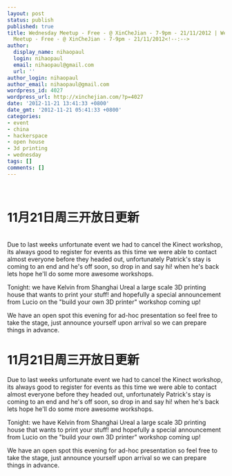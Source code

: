 ```yaml
---
layout: post
status: publish
published: true
title: Wednesday Meetup - Free - @ XinCheJian - 7-9pm - 21/11/2012 | Wednesday
  Meetup - Free - @ XinCheJian - 7-9pm - 21/11/2012<!--:-->
author:
  display_name: nihaopaul
  login: nihaopaul
  email: nihaopaul@gmail.com
  url: ''
author_login: nihaopaul
author_email: nihaopaul@gmail.com
wordpress_id: 4027
wordpress_url: http://xinchejian.com/?p=4027
date: '2012-11-21 13:41:33 +0800'
date_gmt: '2012-11-21 05:41:33 +0800'
categories:
- event
- china
- hackerspace
- open house
- 3d printing
- wednesday
tags: []
comments: []
---
```

<p><!--:en--><br />
<h1>11月21日周三开放日更新</h1><br />
Due to last weeks unfortunate event we had to cancel the Kinect workshop, its always good to register for events as this time we were able to contact almost everyone before they headed out, unfortunately Patrick's stay is coming to an end and he's off soon, so drop in and say hi! when he's back lets hope he'll do some more awesome workshops.</p>
<p>Tonight: we have Kelvin from Shanghai Ureal a large scale 3D printing house that wants to print your stuff! and hopefully a special announcement from Lucio on the "build your own 3D printer" workshop coming up!</p>
<p>We have an open spot this evening for ad-hoc presentation so feel free to take the stage, just announce yourself upon arrival so we can prepare things in advance.<!--:--><!--:zh--><br />
<h1>11月21日周三开放日更新</h1></p>
<p>Due to last weeks unfortunate event we had to cancel the Kinect workshop, its always good to register for events as this time we were able to contact almost everyone before they headed out, unfortunately Patrick's stay is coming to an end and he's off soon, so drop in and say hi! when he's back lets hope he'll do some more awesome workshops.</p></p>
<p>Tonight: we have Kelvin from Shanghai Ureal a large scale 3D printing house that wants to print your stuff! and hopefully a special announcement from Lucio on the "build your own 3D printer" workshop coming up!</p></p>
<p>We have an open spot this evening for ad-hoc presentation so feel free to take the stage, just announce yourself upon arrival so we can prepare things in advance.</p><br />
<!--:--></p>

